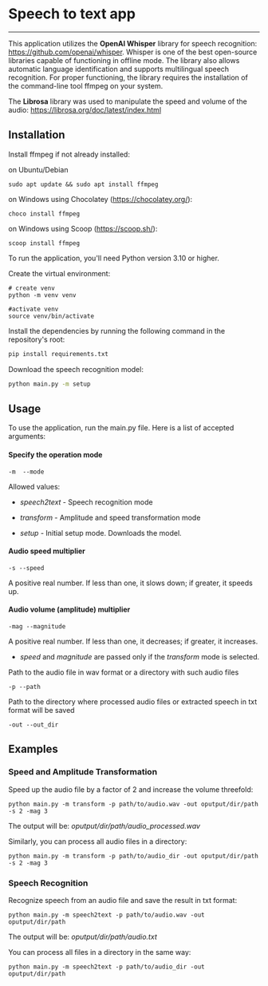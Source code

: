 # Speech to text app

---

This application utilizes the **OpenAI Whisper** library for speech recognition: https://github.com/openai/whisper.
Whisper is one of the best open-source libraries capable of functioning in offline mode.
The library also allows automatic language identification
and supports multilingual speech recognition. For proper functioning, the library requires the installation
of the command-line tool ffmpeg on your system.

The **Librosa** library was used to manipulate the speed and volume of the audio: https://librosa.org/doc/latest/index.html


## Installation
Install ffmpeg if not already installed:

on Ubuntu/Debian

    sudo apt update && sudo apt install ffmpeg

on Windows using Chocolatey (https://chocolatey.org/):

    choco install ffmpeg


on Windows using Scoop (https://scoop.sh/):

    scoop install ffmpeg

To run the application, you'll need Python version 3.10 or higher.

Create the virtual environment:

    # create venv
    python -m venv venv
    
    #activate venv
    source venv/bin/activate

Install the dependencies by running the following command in the repository's root:

```bash
pip install requirements.txt
```

Download the speech recognition model:

```bash
python main.py -m setup
```

## Usage
To use the application, run the main.py file. Here is a list of accepted arguments:

#### Specify the operation mode

    -m  --mode

Allowed values:

* _speech2text_ - Speech recognition mode


* _transform_ - Amplitude and speed transformation mode


* _setup_ - Initial setup mode. Downloads the model.


#### Audio speed multiplier

    -s --speed

A positive real number. If less than one, it slows down; if greater, it speeds up.

#### Audio volume (amplitude) multiplier

    -mag --magnitude

A positive real number. If less than one, it decreases; if greater, it increases.

* _speed_ and _magnitude_ are passed only if the _transform_ mode is selected.

Path to the audio file in wav format or a directory with such audio files

    -p --path

Path to the directory where processed audio files or extracted speech in txt format will be saved

    -out --out_dir

## Examples

### Speed and Amplitude Transformation
Speed up the audio file by a factor of 2 and increase the volume threefold:
    
    python main.py -m transform -p path/to/audio.wav -out oputput/dir/path -s 2 -mag 3

The output will be: _oputput/dir/path/audio_processed.wav_

Similarly, you can process all audio files in a directory:

    python main.py -m transform -p path/to/audio_dir -out oputput/dir/path -s 2 -mag 3

### Speech Recognition

Recognize speech from an audio file and save the result in txt format:

    python main.py -m speech2text -p path/to/audio.wav -out oputput/dir/path

The output will be: _oputput/dir/path/audio.txt_

You can process all files in a directory in the same way:

    python main.py -m speech2text -p path/to/audio_dir -out oputput/dir/path
